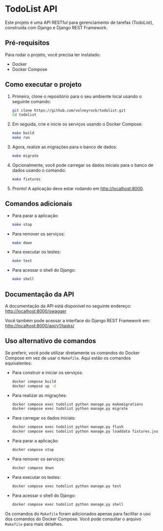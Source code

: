 # TodoList API

Este projeto é uma API RESTful para gerenciamento de tarefas (TodoList), construída com Django e Django REST Framework.

## Pré-requisitos

Para rodar o projeto, você precisa ter instalado:

- Docker
- Docker Compose

## Como executar o projeto

1. Primeiro, clone o repositório para o seu ambiente local usando o seguinte comando:

    ```bash
    git clone https://github.com/volneyrock/todolist.git
    cd todolist
    ```

2. Em seguida, crie e inicie os serviços usando o Docker Compose:

    ```bash
    make build
    make run
    ```

3. Agora, realize as migrações para o banco de dados:

    ```bash
    make migrate
    ```

4. Opcionalmente, você pode carregar os dados iniciais para o banco de dados usando o comando:

    ```bash
    make fixtures
    ```

5. Pronto! A aplicação deve estar rodando em [http://localhost:8000](http://localhost:8000).

## Comandos adicionais

- Para parar a aplicação:

    ```bash
    make stop
    ```

- Para remover os serviços:

    ```bash
    make down
    ```

- Para executar os testes:

    ```bash
    make test
    ```

- Para acessar o shell do Django:

    ```bash
    make shell
    ```

## Documentação da API

A documentação da API está disponível no seguinte endereço: [http://localhost:8000/swagger](http://localhost:8000/swagger)

Você também pode acessar a interface do Django REST Framework em: [http://localhost:8000/api/v1/tasks/](http://localhost:8000/api/v1/tasks/)


## Uso alternativo de comandos

Se preferir, você pode utilizar diretamente os comandos do Docker Compose em vez de usar o `Makefile`. Aqui estão os comandos equivalentes:

- Para construir e iniciar os serviços:

    ```bash
    docker compose build
    docker compose up -d
    ```

- Para realizar as migrações:

    ```bash
    docker compose exec todolist python manage.py makemigrations
    docker compose exec todolist python manage.py migrate
    ```

- Para carregar os dados iniciais:

    ```bash
    docker compose exec todolist python manage.py flush
    docker compose exec todolist python manage.py loaddata fixtures.json
    ```

- Para parar a aplicação:

    ```bash
    docker compose stop
    ```

- Para remover os serviços:

    ```bash
    docker compose down
    ```

- Para executar os testes:

    ```bash
    docker compose exec todolist python manage.py test
    ```

- Para acessar o shell do Django:

    ```bash
    docker compose exec todolist python manage.py shell
    ```

Os comandos do `Makefile` foram adicionados apenas para facilitar o uso dos comandos do Docker Compose. Você pode consultar o arquivo `Makefile` para mais detalhes.